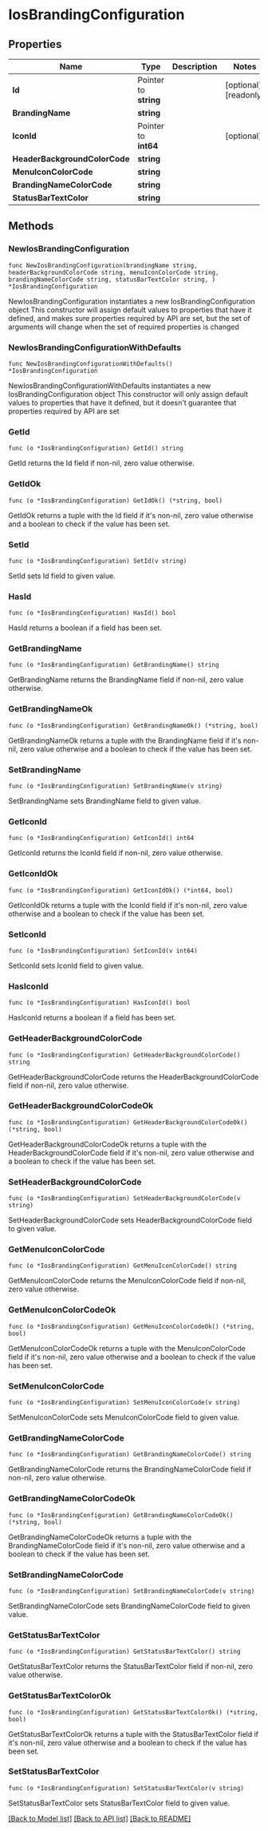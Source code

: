 # IosBrandingConfiguration

## Properties

Name | Type | Description | Notes
------------ | ------------- | ------------- | -------------
**Id** | Pointer to **string** |  | [optional] [readonly] 
**BrandingName** | **string** |  | 
**IconId** | Pointer to **int64** |  | [optional] 
**HeaderBackgroundColorCode** | **string** |  | 
**MenuIconColorCode** | **string** |  | 
**BrandingNameColorCode** | **string** |  | 
**StatusBarTextColor** | **string** |  | 

## Methods

### NewIosBrandingConfiguration

`func NewIosBrandingConfiguration(brandingName string, headerBackgroundColorCode string, menuIconColorCode string, brandingNameColorCode string, statusBarTextColor string, ) *IosBrandingConfiguration`

NewIosBrandingConfiguration instantiates a new IosBrandingConfiguration object
This constructor will assign default values to properties that have it defined,
and makes sure properties required by API are set, but the set of arguments
will change when the set of required properties is changed

### NewIosBrandingConfigurationWithDefaults

`func NewIosBrandingConfigurationWithDefaults() *IosBrandingConfiguration`

NewIosBrandingConfigurationWithDefaults instantiates a new IosBrandingConfiguration object
This constructor will only assign default values to properties that have it defined,
but it doesn't guarantee that properties required by API are set

### GetId

`func (o *IosBrandingConfiguration) GetId() string`

GetId returns the Id field if non-nil, zero value otherwise.

### GetIdOk

`func (o *IosBrandingConfiguration) GetIdOk() (*string, bool)`

GetIdOk returns a tuple with the Id field if it's non-nil, zero value otherwise
and a boolean to check if the value has been set.

### SetId

`func (o *IosBrandingConfiguration) SetId(v string)`

SetId sets Id field to given value.

### HasId

`func (o *IosBrandingConfiguration) HasId() bool`

HasId returns a boolean if a field has been set.

### GetBrandingName

`func (o *IosBrandingConfiguration) GetBrandingName() string`

GetBrandingName returns the BrandingName field if non-nil, zero value otherwise.

### GetBrandingNameOk

`func (o *IosBrandingConfiguration) GetBrandingNameOk() (*string, bool)`

GetBrandingNameOk returns a tuple with the BrandingName field if it's non-nil, zero value otherwise
and a boolean to check if the value has been set.

### SetBrandingName

`func (o *IosBrandingConfiguration) SetBrandingName(v string)`

SetBrandingName sets BrandingName field to given value.


### GetIconId

`func (o *IosBrandingConfiguration) GetIconId() int64`

GetIconId returns the IconId field if non-nil, zero value otherwise.

### GetIconIdOk

`func (o *IosBrandingConfiguration) GetIconIdOk() (*int64, bool)`

GetIconIdOk returns a tuple with the IconId field if it's non-nil, zero value otherwise
and a boolean to check if the value has been set.

### SetIconId

`func (o *IosBrandingConfiguration) SetIconId(v int64)`

SetIconId sets IconId field to given value.

### HasIconId

`func (o *IosBrandingConfiguration) HasIconId() bool`

HasIconId returns a boolean if a field has been set.

### GetHeaderBackgroundColorCode

`func (o *IosBrandingConfiguration) GetHeaderBackgroundColorCode() string`

GetHeaderBackgroundColorCode returns the HeaderBackgroundColorCode field if non-nil, zero value otherwise.

### GetHeaderBackgroundColorCodeOk

`func (o *IosBrandingConfiguration) GetHeaderBackgroundColorCodeOk() (*string, bool)`

GetHeaderBackgroundColorCodeOk returns a tuple with the HeaderBackgroundColorCode field if it's non-nil, zero value otherwise
and a boolean to check if the value has been set.

### SetHeaderBackgroundColorCode

`func (o *IosBrandingConfiguration) SetHeaderBackgroundColorCode(v string)`

SetHeaderBackgroundColorCode sets HeaderBackgroundColorCode field to given value.


### GetMenuIconColorCode

`func (o *IosBrandingConfiguration) GetMenuIconColorCode() string`

GetMenuIconColorCode returns the MenuIconColorCode field if non-nil, zero value otherwise.

### GetMenuIconColorCodeOk

`func (o *IosBrandingConfiguration) GetMenuIconColorCodeOk() (*string, bool)`

GetMenuIconColorCodeOk returns a tuple with the MenuIconColorCode field if it's non-nil, zero value otherwise
and a boolean to check if the value has been set.

### SetMenuIconColorCode

`func (o *IosBrandingConfiguration) SetMenuIconColorCode(v string)`

SetMenuIconColorCode sets MenuIconColorCode field to given value.


### GetBrandingNameColorCode

`func (o *IosBrandingConfiguration) GetBrandingNameColorCode() string`

GetBrandingNameColorCode returns the BrandingNameColorCode field if non-nil, zero value otherwise.

### GetBrandingNameColorCodeOk

`func (o *IosBrandingConfiguration) GetBrandingNameColorCodeOk() (*string, bool)`

GetBrandingNameColorCodeOk returns a tuple with the BrandingNameColorCode field if it's non-nil, zero value otherwise
and a boolean to check if the value has been set.

### SetBrandingNameColorCode

`func (o *IosBrandingConfiguration) SetBrandingNameColorCode(v string)`

SetBrandingNameColorCode sets BrandingNameColorCode field to given value.


### GetStatusBarTextColor

`func (o *IosBrandingConfiguration) GetStatusBarTextColor() string`

GetStatusBarTextColor returns the StatusBarTextColor field if non-nil, zero value otherwise.

### GetStatusBarTextColorOk

`func (o *IosBrandingConfiguration) GetStatusBarTextColorOk() (*string, bool)`

GetStatusBarTextColorOk returns a tuple with the StatusBarTextColor field if it's non-nil, zero value otherwise
and a boolean to check if the value has been set.

### SetStatusBarTextColor

`func (o *IosBrandingConfiguration) SetStatusBarTextColor(v string)`

SetStatusBarTextColor sets StatusBarTextColor field to given value.



[[Back to Model list]](../README.md#documentation-for-models) [[Back to API list]](../README.md#documentation-for-api-endpoints) [[Back to README]](../README.md)


